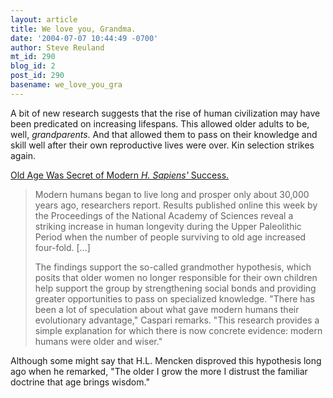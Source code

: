 ```yaml
---
layout: article
title: We love you, Grandma.
date: '2004-07-07 10:44:49 -0700'
author: Steve Reuland
mt_id: 290
blog_id: 2
post_id: 290
basename: we_love_you_gra
---
```

A bit of new research suggests that the rise of human civilization may have been predicated on increasing lifespans.  This allowed older adults to be, well, _grandparents_.  And that allowed them to pass on their knowledge and skill well after their own reproductive lives were over.  Kin selection strikes again.

[Old Age Was Secret of Modern _H. Sapiens'_ Success.](http://www.sciam.com/article.cfm?chanID=sa003&amp;articleID=00014256-090D-10EB-890D83414B7F0102)

> Modern humans began to live long and prosper only about 30,000 years ago, researchers report. Results published online this week by the Proceedings of the National Academy of Sciences reveal a striking increase in human longevity during the Upper Paleolithic Period when the number of people surviving to old age increased four-fold. \[...\]
> 
> The findings support the so-called grandmother hypothesis, which posits that older women no longer responsible for their own children help support the group by strengthening social bonds and providing greater opportunities to pass on specialized knowledge. "There has been a lot of speculation about what gave modern humans their evolutionary advantage," Caspari remarks. "This research provides a simple explanation for which there is now concrete evidence: modern humans were older and wiser."

Although some might say that H.L. Mencken disproved this hypothesis long ago when he remarked, "The older I grow the more I distrust the familiar doctrine that age brings wisdom."
